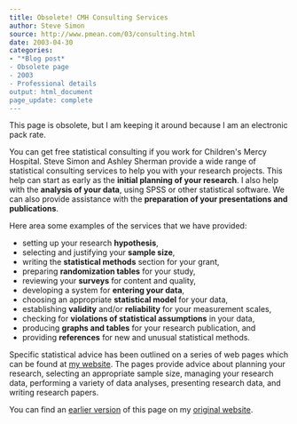 ```yaml
---
title: Obsolete! CMH Consulting Services
author: Steve Simon
source: http://www.pmean.com/03/consulting.html
date: 2003-04-30
categories:
- "*Blog post*
- Obsolete page
- 2003
- Professional details
output: html_document
page_update: complete
---
```

This page is obsolete, but I am keeping it around because I am an electronic pack rate.

You can get free statistical consulting if you work for Children's Mercy Hospital. Steve Simon and Ashley Sherman provide a wide range of statistical consulting services to help you with your research projects. This help can start as early as the **initial planning of your research**. I also help with the **analysis of your data**, using SPSS or other statistical software. We can also provide assistance with the **preparation of your presentations and publications**.

Here area some examples of the services that we have provided:

- setting up your research **hypothesis**,
- selecting and justifying your **sample size**,
- writing the **statistical methods** section for your grant,
- preparing **randomization tables** for your study,
- reviewing your **surveys** for content and quality,
- developing a system for **entering your data**,
- choosing an appropriate **statistical model** for your data,
- establishing **validity** and/or **reliability** for your measurement scales,
- checking for **violations of statistical assumptions** in your data,
- producing **graphs and tables** for your research publication, and
- providing **references** for new and unusual statistical methods.

Specific statistical advice has been outlined on a series of web pages which can be found at [my website][sim2]. The pages provide advice about planning your research, selecting an appropriate sample size, managing your research data, performing a variety of data analyses, presenting research data, and writing research papers.

You can find an [earlier version][sim1] of this page on my [original website][sim2].

[sim1]: http://www.pmean.com/03/consulting.html
[sim2]: http://www.pmean.com/original_site.html
